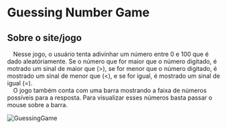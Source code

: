 # Guessing Number Game
## Sobre o site/jogo
&emsp;Nesse jogo, o usuário tenta adivinhar um número entre 0 e 100 que é dado aleatóriamente.
Se o número que for maior que o número digitado, é motrado um sinal de maior que (>), se for menor que o número digitado, é mostrado um sinal de menor que (<), e se for igual, é mostrado um sinal de igual (=).\
&emsp;O jogo também conta com uma barra mostrando a faixa de números possíveis para a resposta.
Para visualizar esses números basta passar o mouse sobre a barra.

![GuessingGame](https://user-images.githubusercontent.com/105115163/171519870-4986ac79-0309-49e3-ae37-116e0d7f89c5.png)

